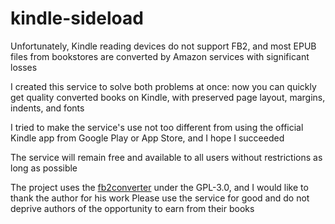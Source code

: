 # kindle-sideload
Unfortunately, Kindle reading devices do not support FB2, and most EPUB files from bookstores are converted by Amazon services with significant losses

I created this service to solve both problems at once: 
now you can quickly get quality converted books on Kindle, with preserved page layout, margins, indents, and fonts

I tried to make the service's use not too different from using the official Kindle app from Google Play or App Store, and I hope I succeeded

The service will remain free and available to all users without restrictions as long as possible

The project uses the <a href="https://github.com/rupor-github/fb2converter">fb2converter</a> under the GPL-3.0, and I would like to thank the author for his work
Please use the service for good and do not deprive authors of the opportunity to earn from their books
